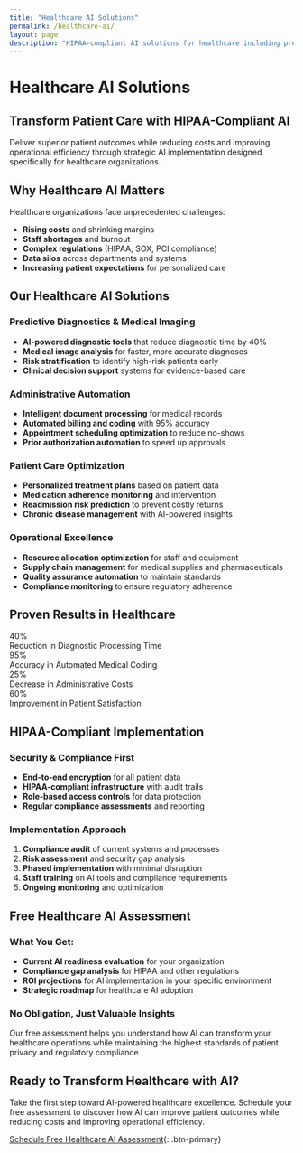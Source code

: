 ```yaml
---
title: "Healthcare AI Solutions"
permalink: /healthcare-ai/
layout: page
description: "HIPAA-compliant AI solutions for healthcare including predictive diagnostics, medical imaging analysis, and administrative automation"
---
```


# Healthcare AI Solutions

## Transform Patient Care with HIPAA-Compliant AI

Deliver superior patient outcomes while reducing costs and improving operational efficiency through strategic AI implementation designed specifically for healthcare organizations.

## Why Healthcare AI Matters

Healthcare organizations face unprecedented challenges:
- **Rising costs** and shrinking margins
- **Staff shortages** and burnout
- **Complex regulations** (HIPAA, SOX, PCI compliance)
- **Data silos** across departments and systems
- **Increasing patient expectations** for personalized care

## Our Healthcare AI Solutions

### **Predictive Diagnostics & Medical Imaging**
- **AI-powered diagnostic tools** that reduce diagnostic time by 40%
- **Medical image analysis** for faster, more accurate diagnoses
- **Risk stratification** to identify high-risk patients early
- **Clinical decision support** systems for evidence-based care

### **Administrative Automation**
- **Intelligent document processing** for medical records
- **Automated billing and coding** with 95% accuracy
- **Appointment scheduling optimization** to reduce no-shows
- **Prior authorization automation** to speed up approvals

### **Patient Care Optimization**
- **Personalized treatment plans** based on patient data
- **Medication adherence monitoring** and intervention
- **Readmission risk prediction** to prevent costly returns
- **Chronic disease management** with AI-powered insights

### **Operational Excellence**
- **Resource allocation optimization** for staff and equipment
- **Supply chain management** for medical supplies and pharmaceuticals
- **Quality assurance automation** to maintain standards
- **Compliance monitoring** to ensure regulatory adherence

## Proven Results in Healthcare

<div class="results-grid">
    <div class="result-card">
        <div class="result-number">40%</div>
        <div class="result-text">Reduction in Diagnostic Processing Time</div>
    </div>
    <div class="result-card">
        <div class="result-number">95%</div>
        <div class="result-text">Accuracy in Automated Medical Coding</div>
    </div>
    <div class="result-card">
        <div class="result-number">25%</div>
        <div class="result-text">Decrease in Administrative Costs</div>
    </div>
    <div class="result-card">
        <div class="result-number">60%</div>
        <div class="result-text">Improvement in Patient Satisfaction</div>
    </div>
</div>

## HIPAA-Compliant Implementation

### **Security & Compliance First**
- **End-to-end encryption** for all patient data
- **HIPAA-compliant infrastructure** with audit trails
- **Role-based access controls** for data protection
- **Regular compliance assessments** and reporting

### **Implementation Approach**
1. **Compliance audit** of current systems and processes
2. **Risk assessment** and security gap analysis
3. **Phased implementation** with minimal disruption
4. **Staff training** on AI tools and compliance requirements
5. **Ongoing monitoring** and optimization

## Free Healthcare AI Assessment

### **What You Get:**
- **Current AI readiness evaluation** for your organization
- **Compliance gap analysis** for HIPAA and other regulations
- **ROI projections** for AI implementation in your specific environment
- **Strategic roadmap** for healthcare AI adoption

### **No Obligation, Just Valuable Insights**
Our free assessment helps you understand how AI can transform your healthcare operations while maintaining the highest standards of patient privacy and regulatory compliance.

## Ready to Transform Healthcare with AI?

Take the first step toward AI-powered healthcare excellence. Schedule your free assessment to discover how AI can improve patient outcomes while reducing costs and improving operational efficiency.

[Schedule Free Healthcare AI Assessment](#contact){: .btn-primary}
